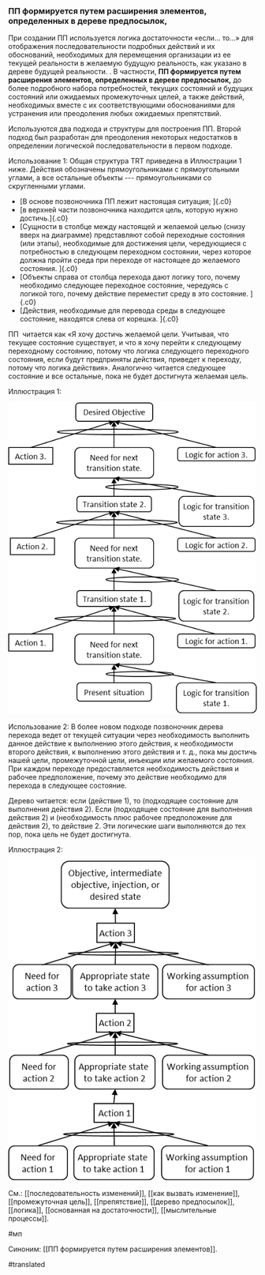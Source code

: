 ### ПП формируется путем расширения элементов, определенных в дереве предпосылок,

При создании ПП используется логика достаточности «если... то...» для отображения последовательности подробных действий и их обоснований, необходимых для перемещения организации из ее текущей реальности в желаемую будущую реальность, как указано в дереве будущей реальности. . В частности, **ПП формируется путем расширения элементов, определенных в дереве предпосылок,** до более подробного набора потребностей, текущих состояний и будущих состояний или ожидаемых промежуточных целей, а также действий, необходимых вместе с их соответствующими обоснованиями для устранения или преодоления любых ожидаемых препятствий.

Используются два подхода и структуры для построения ПП. Второй подход был разработан для преодоления некоторых недостатков в определении логической последовательности в первом подходе.

Использование 1: Общая структура TRT приведена в Иллюстрации 1 ниже. Действия обозначены прямоугольниками с прямоугольными углами, а все остальные объекты --- прямоугольниками со скругленными углами.

-   [В основе позвоночника ПП лежит настоящая ситуация; ]{.c0}
-   [в верхней части позвоночника находится цель, которую нужно достичь.]{.c0}
-   [Сущности в столбце между настоящей и желаемой целью (снизу вверх на диаграмме) представляют собой переходные состояния (или этапы), необходимые для достижения цели, чередующиеся с потребностью в следующем переходном состоянии, через которое должна пройти среда при переходе от настоящее до желаемого состояния. ]{.c0}
-   [Объекты справа от столбца перехода дают логику того, почему необходимо следующее переходное состояние, чередуясь с логикой того, почему действие переместит среду в это состояние. ]{.c0}
-   [Действия, необходимые для перевода среды в следующее состояние, находятся слева от корешка. ]{.c0}

ПП  читается как «Я хочу достичь желаемой цели. Учитывая, что текущее состояние существует, и что я хочу перейти к следующему переходному состоянию, потому что логика следующего переходного состояния, если будут предприняты действия, приведет к переходу, потому что логика действия». Аналогично читается следующее состояние и все остальные, пока не будет достигнута желаемая цель.

Иллюстрация 1:

![](images/image84.png)

Использование 2: В более новом подходе позвоночник дерева перехода ведет от текущей ситуации через необходимость выполнить данное действие к выполнению этого действия, к необходимости второго действия, к выполнению этого действия и т. д., пока мы достичь нашей цели, промежуточной цели, инъекции или желаемого состояния. При каждом переходе предоставляется необходимость действия и рабочее предположение, почему это действие необходимо для перехода в следующее состояние.

Дерево читается: если (действие 1), то (подходящее состояние для выполнения действия 2). Если (подходящее состояние для выполнения действия 2) и (необходимость плюс рабочее предположение для действия 2), то действие 2. Эти логические шаги выполняются до тех пор, пока цель не будет достигнута.

Иллюстрация 2:

![](images/image62.png)

См.: [[последовательность изменений]], [[как вызвать изменение]], [[промежуточная цель]], [[препятствие]], [[дерево предпосылок]], [[логика]], [[основанная на достаточности]], [[мыслительные процессы]].

#мп

Синоним: [[ПП формируется путем расширения элементов]].

#translated
